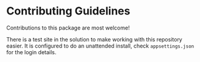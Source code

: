 # Contributing Guidelines

Contributions to this package are most welcome! 

There is a test site in the solution to make working with this repository easier.
It is configured to do an unattended install, check `appsettings.json` for the login details.